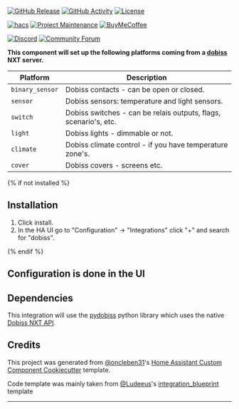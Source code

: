 [![GitHub Release][releases-shield]][releases]
[![GitHub Activity][commits-shield]][commits]
[![License][license-shield]][license]

[![hacs][hacsbadge]][hacs]
[![Project Maintenance][maintenance-shield]][user_profile]
[![BuyMeCoffee][buymecoffeebadge]][buymecoffee]

[![Discord][discord-shield]][discord]
[![Community Forum][forum-shield]][forum]

**This component will set up the following platforms coming from a [dobiss] NXT server.**

| Platform        | Description                                                      |
| --------------- | ---------------------------------------------------------------- |
| `binary_sensor` | Dobiss contacts - can be open or closed.                         |
| `sensor`        | Dobiss sensors: temperature and light sensors.                   |
| `switch`        | Dobiss switches - can be relais outputs, flags, scenario's, etc. |
| `light`         | Dobiss lights - dimmable or not.                                 |
| `climate`       | Dobiss climate control - if you have temperature zone's.         |
| `cover`         | Dobiss covers - screens etc.                                     |


{% if not installed %}

## Installation

1. Click install.
1. In the HA UI go to "Configuration" -> "Integrations" click "+" and search for "dobiss".

{% endif %}

## Configuration is done in the UI

## Dependencies

This integration will use the [pydobiss] python library which uses the native [Dobiss NXT API][dobiss_api].
<!---->

## Credits

This project was generated from [@oncleben31](https://github.com/oncleben31)'s [Home Assistant Custom Component Cookiecutter](https://github.com/oncleben31/cookiecutter-homeassistant-custom-component) template.

Code template was mainly taken from [@Ludeeus](https://github.com/ludeeus)'s [integration_blueprint][integration_blueprint] template

---

[integration_blueprint]: https://github.com/custom-components/integration_blueprint
[buymecoffee]: https://www.buymeacoffee.com/ludeeus
[buymecoffeebadge]: https://img.shields.io/badge/buy%20me%20a%20coffee-donate-yellow.svg?style=for-the-badge
[commits-shield]: https://img.shields.io/github/commit-activity/y/kesteraernoudt/dobiss.svg?style=for-the-badge
[commits]: https://github.com/kesteraernoudt/dobiss/commits/main
[hacs]: https://hacs.xyz
[hacsbadge]: https://img.shields.io/badge/HACS-Custom-orange.svg?style=for-the-badge
[discord]: https://discord.gg/Qa5fW2R
[discord-shield]: https://img.shields.io/discord/330944238910963714.svg?style=for-the-badge
[forum-shield]: https://img.shields.io/badge/community-forum-brightgreen.svg?style=for-the-badge
[forum]: https://community.home-assistant.io/
[license]: https://github.com/kesteraernoudt/dobiss/blob/main/LICENSE
[license-shield]: https://img.shields.io/github/license/kesteraernoudt/dobiss.svg?style=for-the-badge
[maintenance-shield]: https://img.shields.io/badge/maintainer-%40kesteraernoudt-blue.svg?style=for-the-badge
[releases-shield]: https://img.shields.io/github/release/kesteraernoudt/dobiss.svg?style=for-the-badge
[releases]: https://github.com/kesteraernoudt/dobiss/releases
[user_profile]: https://github.com/kesteraernoudt
[dobiss]: https://www.dobiss.com/en
[pydobiss]: https://pypi.org/project/pydobiss/
[dobiss_api]: http://support.dobiss.com/books/nl-dobiss-nxt/page/developer-api
